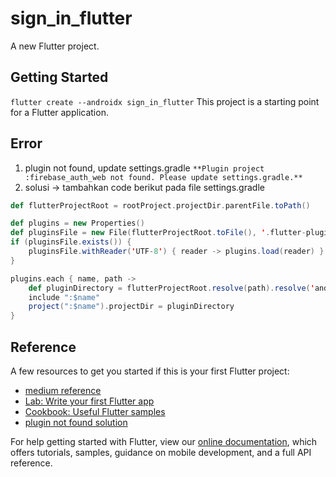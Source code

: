 # sign_in_flutter

A new Flutter project.

## Getting Started

`flutter create --androidx sign_in_flutter`
This project is a starting point for a Flutter application.

## Error

1. plugin not found, update settings.gradle
   `**Plugin project :firebase_auth_web not found. Please update settings.gradle.**`
2. solusi -> tambahkan code berikut pada file settings.gradle

```scala
def flutterProjectRoot = rootProject.projectDir.parentFile.toPath()

def plugins = new Properties()
def pluginsFile = new File(flutterProjectRoot.toFile(), '.flutter-plugins')
if (pluginsFile.exists()) {
    pluginsFile.withReader('UTF-8') { reader -> plugins.load(reader) }
}

plugins.each { name, path ->
    def pluginDirectory = flutterProjectRoot.resolve(path).resolve('android').toFile()
    include ":$name"
    project(":$name").projectDir = pluginDirectory
}
```

## Reference

A few resources to get you started if this is your first Flutter project:

- [medium reference](https://medium.com/flutter-community/flutter-implementing-google-sign-in-71888bca24ed)
- [Lab: Write your first Flutter app](https://flutter.dev/docs/get-started/codelab)
- [Cookbook: Useful Flutter samples](https://flutter.dev/docs/cookbook)
- [plugin not found solution](https://github.com/FirebaseExtended/flutterfire/issues/2599)

For help getting started with Flutter, view our
[online documentation](https://flutter.dev/docs), which offers tutorials,
samples, guidance on mobile development, and a full API reference.
